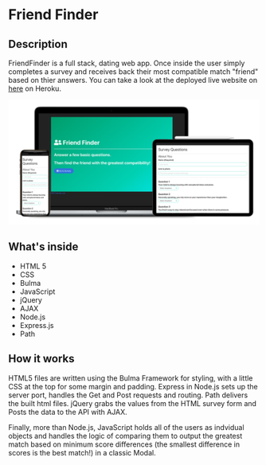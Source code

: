 # Friend Finder

## Description
FriendFinder is a full stack, dating web app. Once inside the user simply completes a survey and receives back their most compatible match "friend" based on thier answers. You can take a look at the deployed live website on <a href="#">here</a> on Heroku.

<img src="./app/images/friendfinder-group.png">

## What's inside
- HTML 5
- CSS
- Bulma
- JavaScript
- jQuery
- AJAX
- Node.js
- Express.js
- Path

## How it works
HTML5 files are written using the Bulma Framework for styling, with a little CSS at the top for some margin and padding. Express in Node.js sets up the server port, handles the Get and Post requests and routing. Path delivers the built html files. jQuery grabs the values from the HTML survey form and Posts the data to the API with AJAX. 

Finally, more than Node.js, JavaScript holds all of the users as indvidual objects and handles the logic of comparing them to output the greatest match based on minimum score differences (the smallest difference in scores is the best match!) in a classic Modal. 